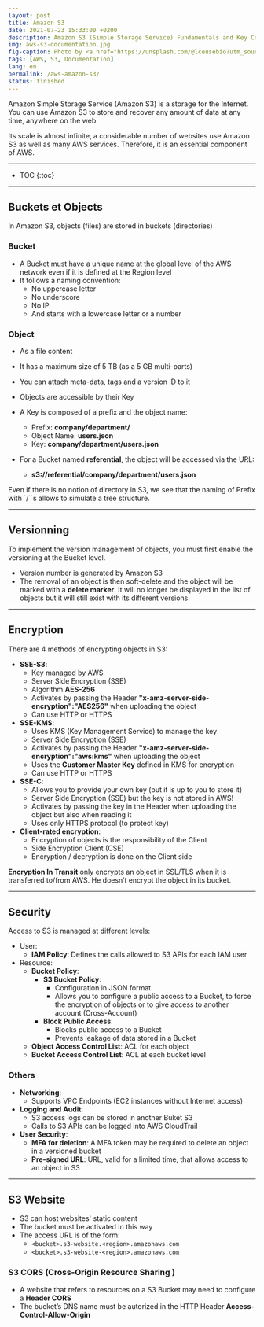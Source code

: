 ```yaml
---
layout: post
title: Amazon S3
date: 2021-07-23 15:33:00 +0200
description: Amazon S3 (Simple Storage Service) Fundamentals and Key Concepts to Know. Tutorial, how-to.
img: aws-s3-documentation.jpg
fig-caption: Photo by <a href="https://unsplash.com/@lceusebio?utm_source=unsplash&utm_medium=referral&utm_content=creditCopyText">Luís Eusébio</a> on <a href="https://unsplash.com/s/photos/simple?utm_source=unsplash&utm_medium=referral&utm_content=creditCopyText">Unsplash</a>
tags: [AWS, S3, Documentation]
lang: en
permalink: /aws-amazon-s3/
status: finished
---
```


Amazon Simple Storage Service (Amazon S3) is a storage for the Internet. You can use Amazon S3 to store and recover any amount of data at any time, anywhere on the web.

Its scale is almost infinite, a considerable number of websites use Amazon S3 as well as many AWS services. Therefore, it is an essential component of AWS.

<hr class="hr-text" data-content="Content">

* TOC
{:toc}

<hr class="hr-text" data-content="Buckets-Objects">

## Buckets et Objects

In Amazon S3, objects (files) are stored in buckets (directories)

### Bucket

- A Bucket must have a unique name at the global level of the AWS network even if it is defined at the Region level
- It follows a naming convention:
  * No uppercase letter
  * No underscore
  * No IP
  * And starts with a lowercase letter or a number

### Object

- As a file content
- It has a maximum size of 5 TB (as a 5 GB multi-parts)
- You can attach meta-data, tags and a version ID to it
  
- Objects are accessible by their Key
- A Key is composed of a prefix and the object name:
  * Prefix: **company/department/**
  * Object Name: **users.json**
  * Key: **company/department/users.json**
- For a Bucket named **referential**, the object will be accessed via the URL:
  * **s3://referential/company/department/users.json**

Even if there is no notion of directory in S3, we see that the naming of Prefix with `/``s allows to simulate a tree structure.

<hr class="hr-text" data-content="Versionning">

## Versionning

To implement the version management of objects, you must first enable the versioning at the Bucket level.

- Version number is generated by Amazon S3
- The removal of an object is then soft-delete and the object will be marked with a **delete marker**. It will no longer be displayed in the list of objects but it will still exist with its different versions.

<hr class="hr-text" data-content="Encryption">

## Encryption

There are 4 methods of encrypting objects in S3:
- **SSE-S3**: 
  * Key managed by AWS
  * Server Side Encryption (SSE)
  * Algorithm **AES-256**
  * Activates by passing the Header **"x-amz-server-side-encryption":"AES256"** when uploading the object
  * Can use HTTP or HTTPS
- **SSE-KMS**:
  * Uses KMS (Key Management Service) to manage the key
  * Server Side Encryption (SSE)
  * Activates by passing the Header **"x-amz-server-side-encryption":"aws:kms"** when uploading the object
  * Uses the **Customer Master Key** defined in KMS for encryption
  * Can use HTTP or HTTPS
- **SSE-C**: 
  * Allows you to provide your own key (but it is up to you to store it)
  * Server Side Encryption (SSE) but the key is not stored in AWS!
  * Activates by passing the key in the Header when uploading the object but also when reading it
  * Uses only HTTPS protocol (to protect key)
- **Client-rated encryption**:
  * Encryption of objects is the responsibility of the Client
  * Side Encryption Client (CSE)
  * Encryption / decryption is done on the Client side


**Encryption In Transit** only encrypts an object in SSL/TLS when it is transferred to/from AWS. He doesn’t encrypt the object in its bucket.

<hr class="hr-text" data-content="Security">

## Security

Access to S3 is managed at different levels:

- User:
  * **IAM Policy**: Defines the calls allowed to S3 APIs for each IAM user
- Resource:
  * **Bucket Policy**:
    - **S3 Bucket Policy**:
      * Configuration in JSON format
      * Allows you to configure a public access to a Bucket, to force the encryption of objects or to give access to another account (Cross-Account)
    - **Block Public Access**:
      * Blocks public access to a Bucket
      * Prevents leakage of data stored in a Bucket
  * **Object Access Control List**: ACL for each object
  * **Bucket Access Control List**: ACL at each bucket level

### Others

- **Networking**:
  * Supports VPC Endpoints (EC2 instances without Internet access)
- **Logging and Audit**:
  * S3 access logs can be stored in another Buket S3
  * Calls to S3 APIs can be logged into AWS CloudTrail
- **User Security**:
  * **MFA for deletion**: A MFA token may be required to delete an object in a versioned bucket
  * **Pre-signed URL**: URL, valid for a limited time, that allows access to an object in S3

<hr class="hr-text" data-content="Website">

## S3 Website

- S3 can host websites' static content
- The bucket must be activated in this way
- The access URL is of the form:
  * `<bucket>.s3-website.<region>.amazonaws.com`
  * `<bucket>.s3-website-<region>.amazonaws.com`

### S3 CORS (Cross-Origin Resource Sharing )

- A website that refers to resources on a S3 Bucket may need to configure a **Header CORS**
- The bucket’s DNS name must be autorized in the HTTP Header **Access-Control-Allow-Origin**
